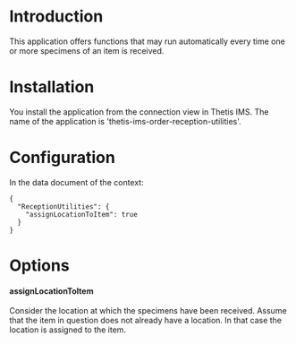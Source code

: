 # Introduction
This application offers functions that may run automatically every time one or more specimens of an item is received.

# Installation
You install the application from the connection view in Thetis IMS. The name of the application is 'thetis-ims-order-reception-utilities'.

# Configuration
In the data document of the context:
```
{
  "ReceptionUtilities": {
    "assignLocationToItem": true
  }
}
```

# Options

#### assignLocationToItem

Consider the location at which the specimens have been received. Assume that the item in question does not already have a location. In that case the location is assigned to the item.




